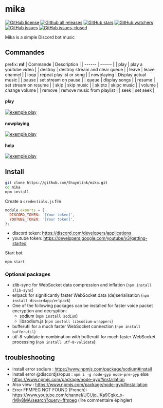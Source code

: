 # mika
[![GitHub license](https://img.shields.io/github/license/Shaynlink/mika.svg)](https://github.com/Shaynlink/mika/blob/master/LICENSE) [![Github all releases](https://img.shields.io/github/downloads/Shaynlink/mika/total.svg)](https://GitHub.com/Shaynlink/mika/releases/) [![GitHub stars](https://img.shields.io/github/stars/Shaynlink/mika.svg)](https://GitHub.com/Shaynlink/mika/stargazers/) [![GitHub watchers](https://img.shields.io/github/watchers/Shaynlink/mika.svg)](https://GitHub.com/Shaynlink/mika/watchers/) [![GitHub issues](https://img.shields.io/github/issues/Shaynlink/mika.svg)](https://GitHub.com/Shaynlink/mika/issues/) [![GitHub issues-closed](https://img.shields.io/github/issues-closed/Shaynlink/mika.svg)](https://GitHub.com/Shaynlink/node-anemy/issues?q=is%3Aissue+is%3Aclosed)

Mika is a simple Discord bot music

## Commandes
prefix: **m!**
| Commande | Description |
| ------ | ------ |
| play | play a youtube video |
| destroy | destroy stream and clear queue |
| leave | leave channel |
| loop | repeat playlist or song |
| nowplaying | Display actual music |
| pause | set stream on pause |
| queue | display songs |
| resume | set stream on resume |
| skip | skip music |
| skipto | skipc music |
| volume | change volume |
| remove | remove music from playlist |
| seek | set seek |

#### play
[![exemple play](https://github.com/Shaynlink/mika/blob/master/assets/exemple/mika-exemple-1.png)](https://github.com/Shaynlink/mika)

#### nowplaying
[![exemple play](https://github.com/Shaynlink/mika/blob/master/assets/exemple/mika-exemple-2.png)](https://github.com/Shaynlink/mika)

#### help
[![exemple play](https://github.com/Shaynlink/mika/blob/master/assets/exemple/mika-exemple-3.png)](https://github.com/Shaynlink/mika)

## Install

```bash
git clone https://github.com/Shaynlink/mika.git
cd mika
npm install
```

Create a `credentials.js` file
```js
module.exports = {
  DISCORD_TOKEN: '[Your token]',
  YOUTUBE_TOKEN: '[Your token]',
};
```
 - discord token: https://discord.com/developers/applications
 - youtube token: https://developers.google.com/youtube/v3/getting-started

Start bot
```bash
npm start
```

### Optional packages
- zlib-sync for WebSocket data compression and inflation (`npm install zlib-sync`)
- erlpack for significantly faster WebSocket data (de)serialisation (`npm install discordapp/erlpack`)
- One of the following packages can be installed for faster voice packet encryption and decryption:
  - sodium (`npm install sodium`)
  - libsodium.js (`npm install libsodium-wrappers`)
- bufferutil for a much faster WebSocket connection (`npm install bufferutil`)
- utf-8-validate in combination with bufferutil for much faster WebSocket processing (`npm install utf-8-validate`)

## troubleshooting
 - Install error sodium : https://www.npmjs.com/package/sodium#install
 - Install error @discordjs/opus : `npm i -g node-gyp node-pre-gyp` else https://www.npmjs.com/package/node-gyp#installation
 - Also view : https://www.npmjs.com/package/node-gyp#installation
 - Error FFMPEG NOT FOUND (French): https://www.youtube.com/channel/UCUjo_IKa9Cqkx_x-rMly8MA/search?query=ffmpeg (lire commentaire épingler)


